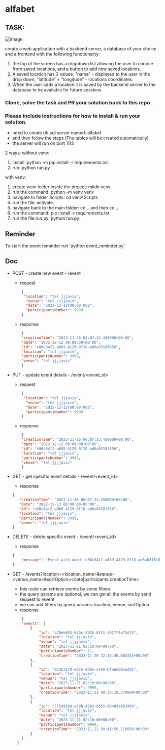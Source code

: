 # alfabet



## TASK:

![image](https://github.com/definity-ai-public/weather-task/assets/129408348/cba56757-2fdb-4dec-a0b8-f8c2c2fcc893)

create a web application with a backend server, a database of your choice and a frontend with the following functionality:

1. the top of the screen has a dropdown list allowing the user to choose from saved locations, and a button to add new saved locations.
2. A saved location has 3 values: "name" - displayed to the user in the drop down, "latitude" + "longitude" - locations coordinates.
3. When the user adds a location it is saved by the backend server to the database to be available for future sessions


### Clone, solve the task and PR your solution back to this repo.
### Please include instructions for how to install & run your solution.

* need to create db sql server named: alfabet
* and then follow the steps (The tables will be created automatically)
* the server will run on port 1112

2 ways:
without venv:
1. install: python -m pip install -r requirements.txt
2. run: python run.py

with venv:
1. create venv folder inside the project: mkdir venv
2. run the command: python -m venv venv
3. navigate to folder Scripts: cd venv\Scripts
4. run the file: activate
5. navigate back to the main folder: cd .. and then cd ..
6. run the command: pip install -r requirements.txt
7. run the file run.py: python run.py

## Reminder
To start the event reminder run 'python event_reminder.py'

## Doc
* POST - create new event - /event
    * request
    ```json
        {
         "location": "tel jjjaviv",
          "venue": "tel jjjjaviv",
          "date": "2022-12-12T00:09:00Z",
          "participantsNumber": 9999
        }
    ```
    * response
    ```json  
        {
        "creationTime": "2023-11-26 00:07:13.450000+00:00",
        "date": "2022-12-12 00:09:00+00:00",
        "id": "e86c84f2-a089-4129-8f18-ad6a8318f856",
        "location": "tel jjjaviv",
        "participantsNumber": 9999,
        "venue": "tel jjjjaviv"
        }
    ```
    
* PUT - update event details -  /event/<evnet_id>
    * request
    ```json
        {
         "location": "tel jjjaviv",
          "venue": "tel jjjjaviv",
          "date": "2022-12-12T00:09:00Z",
          "participantsNumber": 9999
        }
    ```
    * response
    ```json  
        {
        "creationTime": "2023-11-26 00:07:13.450000+00:00",
        "date": "2022-12-12 00:09:00+00:00",
        "id": "e86c84f2-a089-4129-8f18-ad6a8318f856",
        "location": "tel jjjaviv",
        "participantsNumber": 9999,
        "venue": "tel jjjjaviv"
        }
    ```
        

* GET - get specific event details - /event/<event_id>
    * response
     ```json  
    {
        "creationTime": "2023-11-26 00:07:13.450000+00:00",
        "date": "2022-12-12 00:09:00+00:00",
        "id": "e86c84f2-a089-4129-8f18-ad6a8318f856",
        "location": "tel jjjaviv",
        "participantsNumber": 9999,
        "venue": "tel jjjjaviv"
    }
    ```
        
* DELETE - delete specific event - /event/<event_id>
    * response
    ```json  
    {
        "message": "Event with uuid: e86c84f2-a089-4129-8f18-ad6a8318f856 delete successfully"
    }
    ```
            
* GET - /events?location=<location_name>&venue=<venue_name>&sortOption=<date|participants|creationTime>
    * this route can retrieve events by some filters
    * the query params are optional, we can get all the events by send request to /event
    * we can add filters by query params: location, venue, sortOption
    * response
    ```json
        {
        "events": [
            {
                "id": "a79eb893-b40c-4925-8f41-3917ffe71d75",
                "location": "tel jjjaviv",
                "venue": "tel jjjjaviv",
                "date": "2023-11-21 02:10:00+00:00",
                "participantsNumber": 11,
                "creationTime": "2023-11-20 22:15:45.603333+00:00"
            },
            {
                "id": "913b2179-e37e-4dda-a7e6-bfa6e00cad01",
                "location": "tel jjjaviv",
                "venue": "tel jjjjaviv",
                "date": "2023-11-21 02:10:00+00:00",
                "participantsNumber": 9999,
                "creationTime": "2023-11-21 00:36:10.270000+00:00"
            },
            {
                "id": "575d9100-a39b-45b3-b655-99403e053499",
                "location": "tel jjjaviv",
                "venue": "tel jjjjaviv",
                "date": "2023-11-21 02:10:00+00:00",
                "participantsNumber": 9999,
                "creationTime": "2023-11-21 00:41:56.216666+00:00"
            }
        ]
      }
    ```
        




